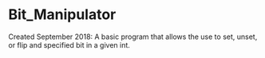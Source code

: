 # Bit_Manipulator
Created September 2018: A basic program that allows the use to set, unset, or flip and specified bit in a given int. 
